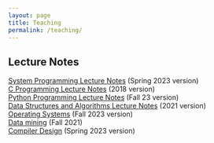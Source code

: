 ```yaml
---
layout: page
title: Teaching
permalink: /teaching/
---
```


## Lecture Notes 
[System Programming Lecture Notes](https://sites.google.com/u/0/d/17WqpSD0vcNbll7Moh5dZMrd62zuBL-Ja/p/1O8o-hTYoJsm8nC9XItZ8PJdlVAOSQc-0/preview) (Spring 2023 version)<br />
[C Programming Lecture Notes](https://sites.google.com/u/0/d/17WqpSD0vcNbll7Moh5dZMrd62zuBL-Ja/p/1kzERn8X4Ri6ufL-DLw1lLI4Lq4DuM58S/preview) (2018 version)<br />
[Python Programming Lecture Notes](https://sites.google.com/u/0/d/17WqpSD0vcNbll7Moh5dZMrd62zuBL-Ja/p/1HIMHUn-ULM2B_mnphxUeyHaj0WAFRzEd/preview) (Fall 23 version)<br />
[Data Structures and Algorithms Lecture Notes](https://sites.google.com/u/0/d/17WqpSD0vcNbll7Moh5dZMrd62zuBL-Ja/p/1T6oTA1A7CghO2GOwmpgD0Jssb161f9dh/preview) (2021 version)<br />
[Operating Systems](https://sites.google.com/u/0/d/17WqpSD0vcNbll7Moh5dZMrd62zuBL-Ja/p/1Zy8ahK-MXRrHpMAw9X8an3PSp0mX0gTE/preview)  (Fall 2023 version)<br />
[Data mining](https://sites.google.com/u/0/d/17WqpSD0vcNbll7Moh5dZMrd62zuBL-Ja/p/1jjqews3eimZs-bPIr_nQmWUMGt2wlU1S/preview) (Fall 2021)<br />
[Compiler Design](https://sites.google.com/u/0/d/17WqpSD0vcNbll7Moh5dZMrd62zuBL-Ja/p/1ZrIIH3ZsfRfj225y9dnCNaMmtawFc54d/preview) (Spring 2023 version)<br />
